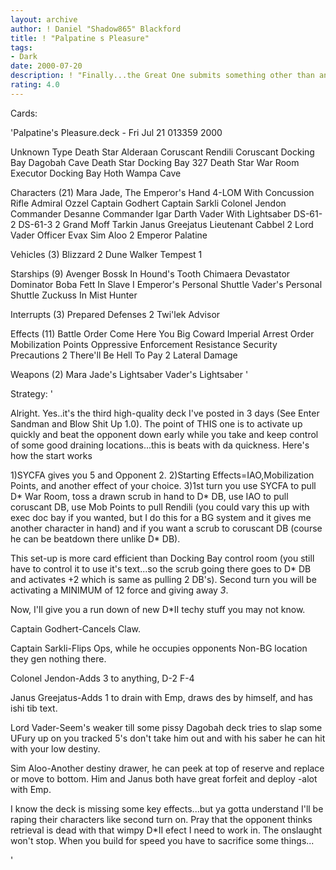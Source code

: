 ```yaml
---
layout: archive
author: ! Daniel "Shadow865" Blackford
title: ! "Palpatine s Pleasure"
tags:
- Dark
date: 2000-07-20
description: ! "Finally...the Great One submits something other than an Endor Ops deck."
rating: 4.0
---
```

Cards: 

'Palpatine's Pleasure.deck - Fri Jul 21 013359 2000


Unknown Type
       Death Star
       Alderaan
       Coruscant
       Rendili
       Coruscant Docking Bay
       Dagobah Cave
       Death Star Docking Bay 327
       Death Star War Room
       Executor Docking Bay
       Hoth Wampa Cave

Characters (21)
       Mara Jade, The Emperor's Hand
       4-LOM With Concussion Rifle
       Admiral Ozzel
       Captain Godhert
       Captain Sarkli
       Colonel Jendon
       Commander Desanne
       Commander Igar
       Darth Vader With Lightsaber
       DS-61-2
       DS-61-3
     2 Grand Moff Tarkin
       Janus Greejatus
       Lieutenant Cabbel
     2 Lord Vader
       Officer Evax
       Sim Aloo
     2 Emperor Palatine

Vehicles (3)
       Blizzard 2
       Dune Walker
       Tempest 1

Starships (9)
       Avenger
       Bossk In Hound's Tooth
       Chimaera
       Devastator
       Dominator
       Boba Fett In Slave I
       Emperor's Personal Shuttle
       Vader's Personal Shuttle
       Zuckuss In Mist Hunter

Interrupts (3)
       Prepared Defenses
     2 Twi'lek Advisor

Effects (11)
       Battle Order
       Come Here You Big Coward
       Imperial Arrest Order
       Mobilization Points
       Oppressive Enforcement
       Resistance
       Security Precautions
     2 There'll Be Hell To Pay
     2 Lateral Damage

Weapons (2)
       Mara Jade's Lightsaber
       Vader's Lightsaber '

Strategy: '

Alright. Yes..it's the third high-quality deck I've posted in 3 days (See Enter Sandman and Blow Shit Up 1.0). The point of THIS one is to activate up quickly and beat the opponent down early while you take and keep control of some good draining locations...this is beats with da quickness. Here's how the start works

1)SYCFA gives you 5 and Opponent 2.
2)Starting Effects=IAO,Mobilization Points, and another effect of your choice.
3)1st turn you use SYCFA to pull D* War Room, toss a drawn scrub in hand to D* DB, use IAO to pull coruscant DB, use Mob Points to pull Rendili
(you could vary this up with exec doc bay if you wanted, but I do this for a BG system and it gives me another character in hand) and if you want a scrub to coruscant DB (course he can be beatdown there unlike D* DB).

This set-up is more card efficient than Docking Bay control room (you still have to control it to use it's text...so the scrub going there goes to D* DB and activates +2 which is same as pulling 2 DB's). Second turn you will be activating a MINIMUM of 12 force and giving away *3*.


Now, I'll give you a run down of new D*II techy stuff you may not know.

Captain Godhert-Cancels Claw.

Captain Sarkli-Flips Ops, while he
	       occupies opponents Non-BG
	       location they gen nothing
	       there.

Colonel Jendon-Adds 3 to anything, D-2 F-4

Janus Greejatus-Adds 1 to drain with Emp, draws
		des by himself, and has ishi tib
		text.

Lord Vader-Seem's weaker till some pissy Dagobah
	   deck tries to slap some UFury up on you
	   tracked 5's don't take him out and with
	   his saber he can hit with your low
	   destiny.

Sim Aloo-Another destiny drawer, he can peek at
	 top of reserve and replace or move to
	 bottom. Him and Janus both have great
	 forfeit and deploy -alot with Emp.



I know the deck is missing some key effects...but ya gotta understand I'll be raping their characters like second turn on. Pray that the opponent thinks retrieval is dead with that wimpy D*II efect I need to work in. The onslaught won't stop. When you build for speed you have to sacrifice some things...





'